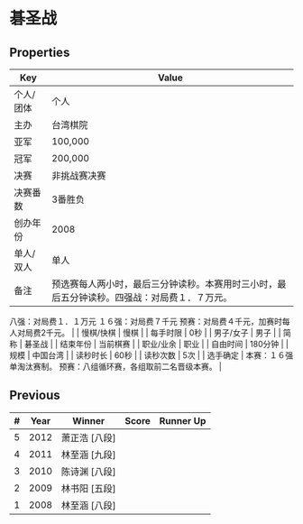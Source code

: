 # 碁圣战

## Properties

| Key | Value |
| --- | ----- |
| 个人/团体 | 个人 |
| 主办 | 台湾棋院 |
| 亚军 | 100,000 |
| 冠军 | 200,000 |
| 决赛 | 非挑战赛决赛 |
| 决赛番数 | 3番胜负 |
| 创办年份 | 2008 |
| 单人/双人 | 单人 |
| 备注 | 预选赛每人两小时，最后三分钟读秒。本赛用时三小时，最后五分钟读秒。四强战：对局费１．７万元。 
八强：对局费１．１万元 
１６强：对局费７千元 
预赛：对局费４千元，加赛时每人对局费2千元。  |
| 慢棋/快棋 | 慢棋 |
| 每手时限 | 0秒 |
| 男子/女子 | 男子 |
| 简称 | 碁圣战 |
| 结束年份 | 当前棋赛 |
| 职业/业余 | 职业 |
| 自由时间 | 180分钟 |
| 规模 | 中国台湾 |
| 读秒时长 | 60秒 |
| 读秒次数 | 5次 |
| 选手确定 | 本赛：１６强单淘汰赛制。 
预赛：八组循环赛，各组取前二名晋级本赛。 |

## Previous

| # | Year | Winner | Score | Runner Up |
| --- | --- | --- | --- | --- |
| 5 | 2012 | 萧正浩 [八段] |  |  |
| 4 | 2011 | 林至涵 [九段] |  |  |
| 3 | 2010 | 陈诗渊 [八段] |  |  |
| 2 | 2009 | 林书阳 [五段] |  |  |
| 1 | 2008 | 林至涵 [八段] |  |  |

